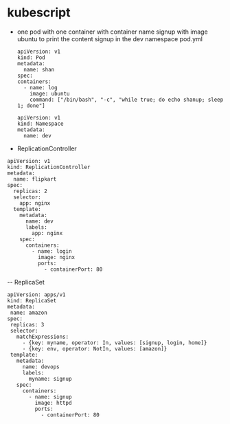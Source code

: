 # kubescript
-
  one pod with one container with container name signup with image ubuntu to print the content signup in the dev namespace
  pod.yml
  ```
  apiVersion: v1
  kind: Pod
  metadata:
    name: shan
  spec:
  containers:
    - name: log
      image: ubuntu
      command: ["/bin/bash", "-c", "while true; do echo shanup; sleep 1; done"]
  ```
  ```
  apiVersion: v1
  kind: Namespace
  metadata:
    name: dev
  ```
- ReplicationController

```
apiVersion: v1
kind: ReplicationController
metadata:
  name: flipkart
spec:
  replicas: 2
  selector:
    app: nginx
  template:
    metadata:
      name: dev
      labels:
        app: nginx
    spec:
      containers:
        - name: login
          image: nginx
          ports:
            - containerPort: 80
 ```
-- ReplicaSet
 ```
apiVersion: apps/v1
kind: ReplicaSet
metadata:
  name: amazon
spec:
  replicas: 3
  selector:
    matchExpressions:
      - {key: myname, operator: In, values: [signup, login, home]}
      - {key: env, operator: NotIn, values: [amazon]}
  template:
    metadata:
      name: devops
      labels:
        myname: signup
    spec:
      containers:
        - name: signup
          image: httpd
          ports:
            - containerPort: 80
```






